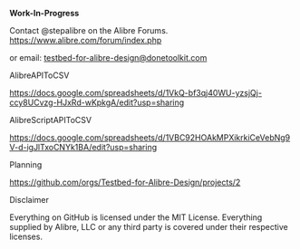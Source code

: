 **Work-In-Progress**

Contact @stepalibre on the Alibre Forums. https://www.alibre.com/forum/index.php 

or email: testbed-for-alibre-design@donetoolkit.com


AlibreAPIToCSV

https://docs.google.com/spreadsheets/d/1VkQ-bf3qj40WU-yzsjQj-ccy8UCvzg-HJxRd-wKpkgA/edit?usp=sharing

AlibreScriptAPIToCSV

https://docs.google.com/spreadsheets/d/1VBC92HOAkMPXikrkiCeVebNg9V-d-igJlTxoCNYk1BA/edit?usp=sharing

Planning

https://github.com/orgs/Testbed-for-Alibre-Design/projects/2

Disclaimer

Everything on GitHub is licensed under the MIT License. Everything supplied by Alibre, LLC or any third party is covered under their respective licenses.
